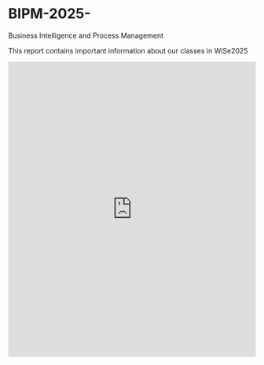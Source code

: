 # BIPM-2025-
Business Intelligence and Process Management 

This report contains important information about our classes in WiSe2025
<iframe 
  src="https://itzelhgz.github.io/BIPM-2025-/academic_journey_map.html" 
  width="100%" 
  height="600" 
  style="border:none;">
</iframe>

